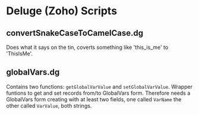 # Deluge (Zoho) Scripts

## convertSnakeCaseToCamelCase.dg

Does what it says on the tin, coverts something like 'this_is_me' to 'ThisIsMe'.

## globalVars.dg

Contains two functions: `getGlobalVarValue` and `setGlobalVarValue`.  Wrapper funtions to get and set records from/to GlobalVars form.  Therefore needs a GlobalVars form creating with at least two fields, one called `VarName` the other called `VarValue`, both strings.
